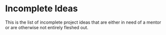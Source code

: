 Incomplete Ideas
================

This is the list of incomplete project ideas that are either in need of a mentor or are otherwise not entirely fleshed out.


